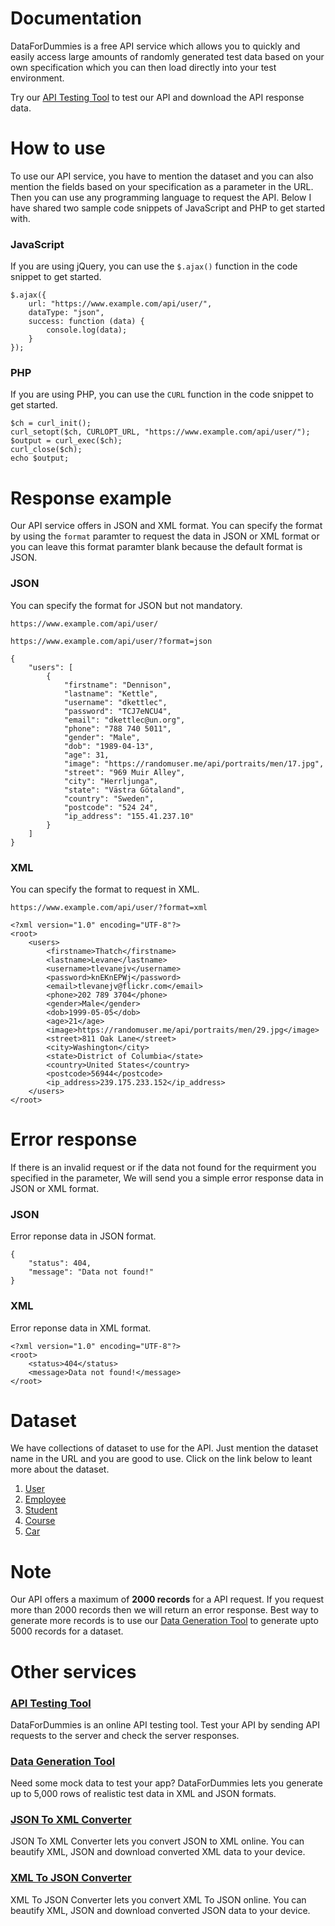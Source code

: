 # Documentation

DataForDummies is a free API service which allows you to quickly and easily access large amounts of randomly generated test data based on your own specification which you can then load directly into your test environment.

Try our [API Testing Tool](../api-testing-tool) to test our API and download the API response data.

# How to use

To use our API service, you have to mention the dataset and you can also mention the fields based on your specification as a parameter in the URL. Then you can use any programming language to request the API. Below I have shared two sample code snippets of JavaScript and PHP to get started with.

### JavaScript

If you are using jQuery, you can use the `$.ajax()` function in the code snippet to get started.

```
$.ajax({
    url: "https://www.example.com/api/user/",
    dataType: "json",
    success: function (data) {
        console.log(data);
    }
});
```

### PHP

If you are using PHP, you can use the `CURL` function in the code snippet to get started.

```
$ch = curl_init();
curl_setopt($ch, CURLOPT_URL, "https://www.example.com/api/user/");
$output = curl_exec($ch);
curl_close($ch);
echo $output;
```

# Response example

Our API service offers in JSON and XML format. You can specify the format by using the `format` paramter to request the data in JSON or XML format or you can leave this format paramter blank because the default format is JSON.

### JSON

You can specify the format for JSON but not mandatory.

`https://www.example.com/api/user/`

`https://www.example.com/api/user/?format=json`

```
{
    "users": [
        {
            "firstname": "Dennison",
            "lastname": "Kettle",
            "username": "dkettlec",
            "password": "TCJ7eNCU4",
            "email": "dkettlec@un.org",
            "phone": "788 740 5011",
            "gender": "Male",
            "dob": "1989-04-13",
            "age": 31,
            "image": "https://randomuser.me/api/portraits/men/17.jpg",
            "street": "969 Muir Alley",
            "city": "Herrljunga",
            "state": "Västra Götaland",
            "country": "Sweden",
            "postcode": "524 24",
            "ip_address": "155.41.237.10"
        }
    ]
}
```

### XML

You can specify the format to request in XML.

`https://www.example.com/api/user/?format=xml`

```
<?xml version="1.0" encoding="UTF-8"?>
<root>
    <users>
        <firstname>Thatch</firstname>
        <lastname>Levane</lastname>
        <username>tlevanejv</username>
        <password>knEKnEPWj</password>
        <email>tlevanejv@flickr.com</email>
        <phone>202 789 3704</phone>
        <gender>Male</gender>
        <dob>1999-05-05</dob>
        <age>21</age>
        <image>https://randomuser.me/api/portraits/men/29.jpg</image>
        <street>811 Oak Lane</street>
        <city>Washington</city>
        <state>District of Columbia</state>
        <country>United States</country>
        <postcode>56944</postcode>
        <ip_address>239.175.233.152</ip_address>
    </users>
</root>
```

# Error response

If there is an invalid request or if the data not found for the requirment you specified in the parameter, We will send you a simple error response data in JSON or XML format.

### JSON

Error reponse data in JSON format.

```
{
    "status": 404,
    "message": "Data not found!"
}
```

### XML

Error reponse data in XML format.

```
<?xml version="1.0" encoding="UTF-8"?>
<root>
    <status>404</status>
    <message>Data not found!</message>
</root>
```

# Dataset

We have collections of dataset to use for the API. Just mention the dataset name in the URL and you are good to use. Click on the link below to leant more about the dataset.

1. [User](user)
2. [Employee](employee)
3. [Student](student)
4. [Course](course)
5. [Car](car)

# Note

Our API offers a maximum of <b>2000 records</b> for a API request. If you request more than 2000 records then we will return an error response. Best way to generate more records is to use our [Data Generation Tool](../generate-data) to generate upto 5000 records for a dataset.

# Other services

### [API Testing Tool](../api-testing-tool)

DataForDummies is an online API testing tool. Test your API by sending API requests to the server and check the server responses.

### [Data Generation Tool](../generate-data)

Need some mock data to test your app? DataForDummies lets you generate up to 5,000 rows of realistic test data in XML and JSON formats.

### [JSON To XML Converter](../json-to-xml-converter)

JSON To XML Converter lets you convert JSON to XML online. You can beautify XML, JSON and download converted XML data to your device.

### [XML To JSON Converter](../xml-to-json-converter)

XML To JSON Converter lets you convert XML To JSON online. You can beautify XML, JSON and download converted JSON data to your device.
